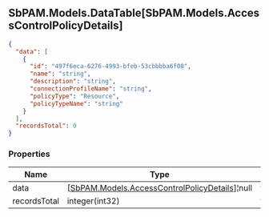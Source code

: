 
<h2 id="tocS_SbPAM.Models.DataTable[SbPAM.Models.AccessControlPolicyDetails]">SbPAM.Models.DataTable[SbPAM.Models.AccessControlPolicyDetails]</h2>

<a id="schemasbpam.models.datatable[sbpam.models.accesscontrolpolicydetails]"></a>
<a id="schema_SbPAM.Models.DataTable[SbPAM.Models.AccessControlPolicyDetails]"></a>
<a id="tocSsbpam.models.datatable[sbpam.models.accesscontrolpolicydetails]"></a>
<a id="tocssbpam.models.datatable[sbpam.models.accesscontrolpolicydetails]"></a>

```json
{
  "data": [
    {
      "id": "497f6eca-6276-4993-bfeb-53cbbbba6f08",
      "name": "string",
      "description": "string",
      "connectionProfileName": "string",
      "policyType": "Resource",
      "policyTypeName": "string"
    }
  ],
  "recordsTotal": 0
}

```

### Properties

|Name|Type|Required|Restrictions|Description|
|---|---|---|---|---|
|data|[[SbPAM.Models.AccessControlPolicyDetails](#schemasbpam.models.accesscontrolpolicydetails)]¦null|false|none|none|
|recordsTotal|integer(int32)|false|none|none|


